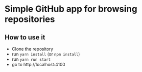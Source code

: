 # Simple GitHub app for browsing repositories

## How to use it

* Clone the repository
* run `yarn install` (or `npm install`)
* run `yarn run start`
* go to http://localhost:4100
